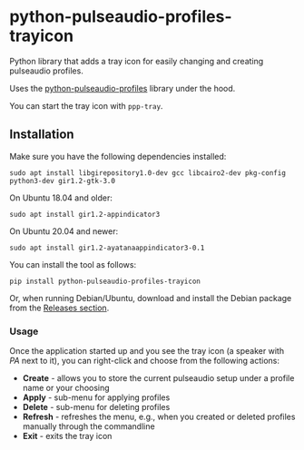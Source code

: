 # python-pulseaudio-profiles-trayicon
Python library that adds a tray icon for easily changing and creating pulseaudio profiles.

Uses the [python-pulseaudio-profiles](https://github.com/fracpete/python-pulseaudio-profiles) 
library under the hood.

You can start the tray icon with `ppp-tray`.

## Installation

Make sure you have the following dependencies installed:

```commandline
sudo apt install libgirepository1.0-dev gcc libcairo2-dev pkg-config python3-dev gir1.2-gtk-3.0 
```

On Ubuntu 18.04 and older: 

```commandline
sudo apt install gir1.2-appindicator3 
```

On Ubuntu 20.04 and newer:

```commandline
sudo apt install gir1.2-ayatanaappindicator3-0.1
```

You can install the tool as follows:

```
pip install python-pulseaudio-profiles-trayicon
```

Or, when running Debian/Ubuntu, download and install the Debian package from the 
[Releases section](https://github.com/fracpete/python-pulseaudio-profiles-trayicon/releases).


### Usage

Once the application started up and you see the tray icon (a speaker with *PA* next to it), you can 
right-click and choose from the following actions:

* **Create** - allows you to store the current pulseaudio setup under a profile name or your choosing 
* **Apply** - sub-menu for applying profiles
* **Delete** - sub-menu for deleting profiles 
* **Refresh** - refreshes the menu, e.g., when you created or deleted profiles manually through the commandline
* **Exit** - exits the tray icon
